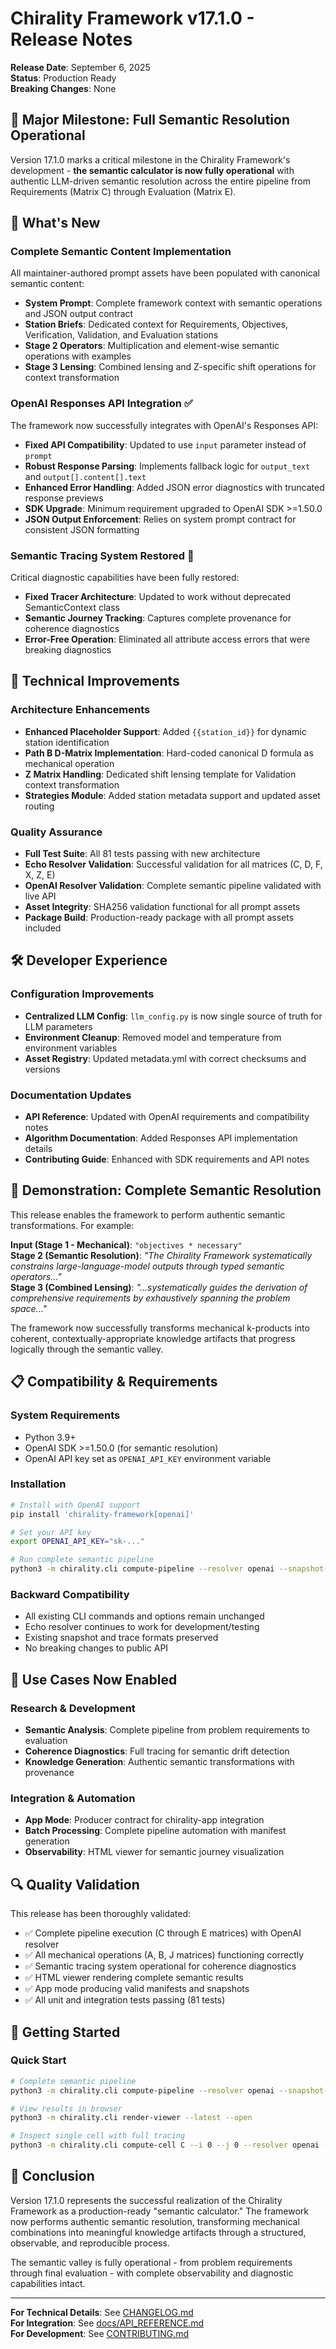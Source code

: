 # Chirality Framework v17.1.0 - Release Notes

**Release Date**: September 6, 2025  
**Status**: Production Ready  
**Breaking Changes**: None

## 🎉 Major Milestone: Full Semantic Resolution Operational

Version 17.1.0 marks a critical milestone in the Chirality Framework's development - **the semantic calculator is now fully operational** with authentic LLM-driven semantic resolution across the entire pipeline from Requirements (Matrix C) through Evaluation (Matrix E).

## 🚀 What's New

### Complete Semantic Content Implementation
All maintainer-authored prompt assets have been populated with canonical semantic content:
- **System Prompt**: Complete framework context with semantic operations and JSON output contract
- **Station Briefs**: Dedicated context for Requirements, Objectives, Verification, Validation, and Evaluation stations
- **Stage 2 Operators**: Multiplication and element-wise semantic operations with examples
- **Stage 3 Lensing**: Combined lensing and Z-specific shift operations for context transformation

### OpenAI Responses API Integration ✅
The framework now successfully integrates with OpenAI's Responses API:
- **Fixed API Compatibility**: Updated to use `input` parameter instead of `prompt`
- **Robust Response Parsing**: Implements fallback logic for `output_text` and `output[].content[].text`
- **Enhanced Error Handling**: Added JSON error diagnostics with truncated response previews
- **SDK Upgrade**: Minimum requirement upgraded to OpenAI SDK >=1.50.0
- **JSON Output Enforcement**: Relies on system prompt contract for consistent JSON formatting

### Semantic Tracing System Restored 🔧
Critical diagnostic capabilities have been fully restored:
- **Fixed Tracer Architecture**: Updated to work without deprecated SemanticContext class
- **Semantic Journey Tracking**: Captures complete provenance for coherence diagnostics
- **Error-Free Operation**: Eliminated all attribute access errors that were breaking diagnostics

## 🔬 Technical Improvements

### Architecture Enhancements
- **Enhanced Placeholder Support**: Added `{{station_id}}` for dynamic station identification
- **Path B D-Matrix Implementation**: Hard-coded canonical D formula as mechanical operation
- **Z Matrix Handling**: Dedicated shift lensing template for Validation context transformation
- **Strategies Module**: Added station metadata support and updated asset routing

### Quality Assurance
- **Full Test Suite**: All 81 tests passing with new architecture
- **Echo Resolver Validation**: Successful validation for all matrices (C, D, F, X, Z, E)
- **OpenAI Resolver Validation**: Complete semantic pipeline validated with live API
- **Asset Integrity**: SHA256 validation functional for all prompt assets
- **Package Build**: Production-ready package with all prompt assets included

## 🛠️ Developer Experience

### Configuration Improvements
- **Centralized LLM Config**: `llm_config.py` is now single source of truth for LLM parameters
- **Environment Cleanup**: Removed model and temperature from environment variables
- **Asset Registry**: Updated metadata.yml with correct checksums and versions

### Documentation Updates
- **API Reference**: Updated with OpenAI requirements and compatibility notes
- **Algorithm Documentation**: Added Responses API implementation details
- **Contributing Guide**: Enhanced with SDK requirements and API notes

## 🌟 Demonstration: Complete Semantic Resolution

This release enables the framework to perform authentic semantic transformations. For example:

**Input (Stage 1 - Mechanical)**: `"objectives * necessary"`  
**Stage 2 (Semantic Resolution)**: *"The Chirality Framework systematically constrains large-language-model outputs through typed semantic operators..."*  
**Stage 3 (Combined Lensing)**: *"...systematically guides the derivation of comprehensive requirements by exhaustively spanning the problem space..."*

The framework now successfully transforms mechanical k-products into coherent, contextually-appropriate knowledge artifacts that progress logically through the semantic valley.

## 📋 Compatibility & Requirements

### System Requirements
- Python 3.9+
- OpenAI SDK >=1.50.0 (for semantic resolution)
- OpenAI API key set as `OPENAI_API_KEY` environment variable

### Installation
```bash
# Install with OpenAI support
pip install 'chirality-framework[openai]'

# Set your API key
export OPENAI_API_KEY="sk-..."

# Run complete semantic pipeline
python3 -m chirality.cli compute-pipeline --resolver openai --snapshot-jsonl -v
```

### Backward Compatibility
- All existing CLI commands and options remain unchanged
- Echo resolver continues to work for development/testing
- Existing snapshot and trace formats preserved
- No breaking changes to public API

## 🎯 Use Cases Now Enabled

### Research & Development
- **Semantic Analysis**: Complete pipeline from problem requirements to evaluation
- **Coherence Diagnostics**: Full tracing for semantic drift detection
- **Knowledge Generation**: Authentic semantic transformations with provenance

### Integration & Automation
- **App Mode**: Producer contract for chirality-app integration
- **Batch Processing**: Complete pipeline automation with manifest generation
- **Observability**: HTML viewer for semantic journey visualization

## 🔍 Quality Validation

This release has been thoroughly validated:
- ✅ Complete pipeline execution (C through E matrices) with OpenAI resolver
- ✅ All mechanical operations (A, B, J matrices) functioning correctly  
- ✅ Semantic tracing system operational for coherence diagnostics
- ✅ HTML viewer rendering complete semantic results
- ✅ App mode producing valid manifests and snapshots
- ✅ All unit and integration tests passing (81 tests)

## 🚀 Getting Started

### Quick Start
```bash
# Complete semantic pipeline
python3 -m chirality.cli compute-pipeline --resolver openai --snapshot-jsonl --include-base

# View results in browser
python3 -m chirality.cli render-viewer --latest --open

# Inspect single cell with full tracing
python3 -m chirality.cli compute-cell C --i 0 --j 0 --resolver openai --verbose --trace
```

## 🎉 Conclusion

Version 17.1.0 represents the successful realization of the Chirality Framework as a production-ready "semantic calculator." The framework now performs authentic semantic resolution, transforming mechanical combinations into meaningful knowledge artifacts through a structured, observable, and reproducible process.

The semantic valley is fully operational - from problem requirements through final evaluation - with complete observability and diagnostic capabilities intact.

---

**For Technical Details**: See [CHANGELOG.md](CHANGELOG.md)  
**For Integration**: See [docs/API_REFERENCE.md](docs/API_REFERENCE.md)  
**For Development**: See [CONTRIBUTING.md](CONTRIBUTING.md)